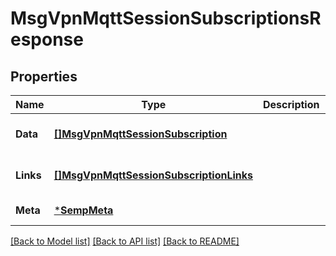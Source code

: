 # MsgVpnMqttSessionSubscriptionsResponse

## Properties
Name | Type | Description | Notes
------------ | ------------- | ------------- | -------------
**Data** | [**[]MsgVpnMqttSessionSubscription**](MsgVpnMqttSessionSubscription.md) |  | [optional] [default to null]
**Links** | [**[]MsgVpnMqttSessionSubscriptionLinks**](MsgVpnMqttSessionSubscriptionLinks.md) |  | [optional] [default to null]
**Meta** | [***SempMeta**](SempMeta.md) |  | [default to null]

[[Back to Model list]](../README.md#documentation-for-models) [[Back to API list]](../README.md#documentation-for-api-endpoints) [[Back to README]](../README.md)

